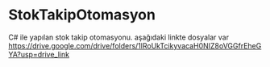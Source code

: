 # StokTakipOtomasyon
C# ile yapılan stok takip otomasyonu.
aşağıdaki linkte dosyalar var
https://drive.google.com/drive/folders/1lRoUkTcikyvacaH0NIZ8oVGGfrEheGYA?usp=drive_link
